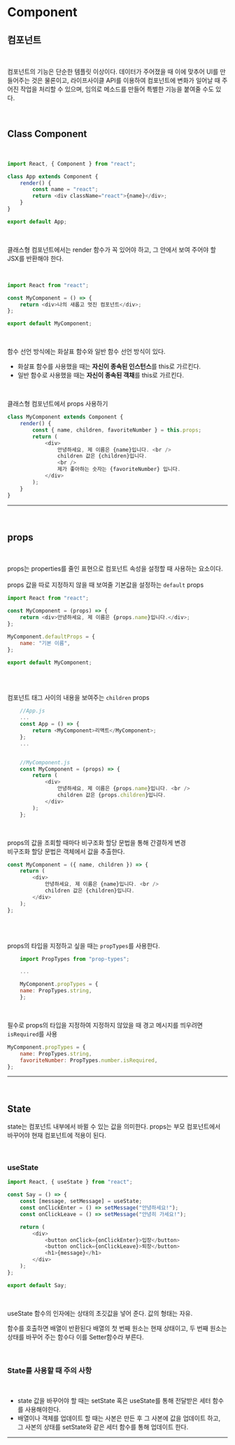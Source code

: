 # Component

## 컴포넌트

<br>

컴포넌트의 기능은 단순한 템플릿 이상이다. 데이터가 주어졌을 때 이에 맞추어 UI를 만들어주는 것은 물론이고,
라이프사이클 API를 이용하여 컴포넌트에 변화가 일어날 때 주어진 작업을 처리할 수 있으며, 임의로 메소드를 만들어 특별한 기능을 붙여줄 수도 있다.

<br>

## Class Component

<br>

```js
import React, { Component } from "react";

class App extends Component {
    render() {
        const name = "react";
        return <div className="react">{name}</div>;
    }
}

export default App;
```

<br>

클래스형 컴포넌트에서는 render 함수가 꼭 있어야 하고, 그 안에서 보여 주어야 할 JSX를 반환해야 한다.

<br>

```js
import React from "react";

const MyComponent = () => {
    return <div>나의 새롭고 멋진 컴포넌트</div>;
};

export default MyComponent;
```

<br>

함수 선언 방식에는 화살표 함수와 일반 함수 선언 방식이 있다.

-   화살표 함수를 사용했을 때는 **자신이 종속된 인스턴스**를 this로 가르킨다.
-   일반 함수로 사용했을 때는 **자신이 종속된 객채**를 this로 가르킨다.

<br>

클래스형 컴포넌트에서 props 사용하기

```js
class MyComponent extends Component {
    render() {
        const { name, children, favoriteNumber } = this.props;
        return (
            <div>
                안녕하세요, 제 이름은 {name}입니다. <br />
                children 값은 {children}입니다.
                <br />
                제가 좋아하는 숫자는 {favoriteNumber} 입니다.
            </div>
        );
    }
}
```

---

<br>

## props

<br>

props는 properties를 줄인 표현으로 컴포넌트 속성을 설정할 때 사용하는 요소이다.
<br>
<br>
props 값을 따로 지정하지 않을 때 보여줄 기본값을 설정하는 `default` props

```js
import React from "react";

const MyComponent = (props) => {
    return <div>안녕하세요, 제 이름은 {props.name}입니다.</div>;
};

MyComponent.defaultProps = {
    name: "기본 이름",
};

export default MyComponent;
```

<br>
<br>

컴포넌트 태그 사이의 내용을 보여주는 `children` props
<br>

```js
    //App.js
    ...
    const App = () => {
        return <MyComponent>리액트</MyComponent>;
    };
    ...


    //MyComponent.js
    const MyComponent = (props) => {
        return (
            <div>
                안녕하세요, 제 이름은 {props.name}입니다. <br />
                children 값은 {props.children}입니다.
            </div>
        );
    };
```

<br>

props의 값을 조회할 때마다 비구조화 할당 문법을 통해 간결하게 변경
<br>
비구조화 할당 문법은 객체에서 값을 추출한다.
<br>

```js
const MyComponent = ({ name, children }) => {
    return (
        <div>
            안녕하세요, 제 이름은 {name}입니다. <br />
            children 값은 {children}입니다.
        </div>
    );
};
```

<br>
<br>

props의 타입을 지정하고 싶을 때는 `propTypes`를 사용한다.

```js
    import PropTypes from "prop-types";

    ...

    MyComponent.propTypes = {
    name: PropTypes.string,
    };
```

<br>

필수로 props의 타입을 지정하여 지정하지 않았을 때 경고 메시지를 띄우려면
`isRequired`를 사용

```js
MyComponent.propTypes = {
    name: PropTypes.string,
    favoriteNumber: PropTypes.number.isRequired,
};
```

---

<br>

## State

state는 컴포넌트 내부에서 바뀔 수 있는 값을 의미한다. props는 부모 컴포넌트에서 바꾸어야 현재 컴포넌트에 적용이 된다.

<br>

### useState

```js
import React, { useState } from "react";

const Say = () => {
    const [message, setMessage] = useState;
    const onClickEnter = () => setMessage("안녕하세요!");
    const onClickLeave = () => setMessage("안녕히 가세요!");

    return (
        <div>
            <button onClick={onClickEnter}>입장</button>
            <button onClick={onClickLeave}>퇴장</button>
            <h1>{message}</h1>
        </div>
    );
};

export default Say;
```

<br>

useState 함수의 인자에는 상태의 초깃값을 넣어 준다. 값의 형태는 자유.
<br>

함수를 호출하면 배열이 반환된다 배열의 첫 번째 원소는 현재 상태이고, 두 번째 원소는 상태를 바꾸어 주는 함수다 이를 Setter함수라 부른다.

<br>

### State를 사용할 때 주의 사항

<br>

-   state 값을 바꾸어야 할 때는 setState 혹은 useState를 통해 전달받은 세터 함수를 사용해야한다.
-   배열이나 객체를 업데이트 할 때는 사본은 만든 후 그 사본에 값을 업데이트 하고, 그 사본의 상태를 setState와 같은 세터 함수를 통해 업데이트 한다.

---
